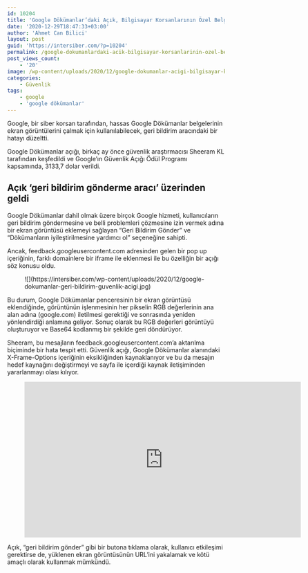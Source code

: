 ```yaml
---
id: 10204
title: 'Google Dökümanlar’daki Açık, Bilgisayar Korsanlarının Özel Belgeleri Görmesine İzin Verebilirdi'
date: '2020-12-29T18:47:33+03:00'
author: 'Ahmet Can Bilici'
layout: post
guid: 'https://intersiber.com/?p=10204'
permalink: /google-dokumanlardaki-acik-bilgisayar-korsanlarinin-ozel-belgeleri-gormesine-izin-verebilirdi/
post_views_count:
    - '20'
image: /wp-content/uploads/2020/12/google-dokumanlar-acigi-bilgisayar-korsanlarinin-ozel-bilgileri-gormesine-izin-verebilirdi.jpg
categories:
    - Güvenlik
tags:
    - google
    - 'google dökümanlar'
---
```


Google, bir siber korsan tarafından, hassas Google Dökümanlar belgelerinin ekran görüntülerini çalmak için kullanılabilecek, geri bildirim aracındaki bir hatayı düzeltti.

Google Dökümanlar açığı, birkaç ay önce güvenlik araştırmacısı Sheeram KL tarafından keşfedildi ve Google’ın Güvenlik Açığı Ödül Programı kapsamında, 3133,7 dolar verildi.

## Açık ‘geri bildirim gönderme aracı’ üzerinden geldi

Google Dökümanlar dahil olmak üzere birçok Google hizmeti, kullanıcıların geri bildirim göndermesine ve belli problemleri çözmesine izin vermek adına bir ekran görüntüsü eklemeyi sağlayan “Geri Bildirim Gönder” ve “Dökümanların iyileştirilmesine yardımcı ol” seçeneğine sahipti.

Ancak, feedback.googleusercontent.com adresinden gelen bir pop up içeriğinin, farklı domainlere bir iframe ile eklenmesi ile bu özelliğin bir açığı söz konusu oldu.

<figure class="wp-block-image size-large">![](https://intersiber.com/wp-content/uploads/2020/12/google-dokumanlar-geri-bildirim-guvenlik-acigi.jpg)</figure>Bu durum, Google Dökümanlar penceresinin bir ekran görüntüsü eklendiğinde, görüntünün işlenmesinin her pikselin RGB değerlerinin ana alan adına (google.com) iletilmesi gerektiği ve sonrasında yeniden yönlendirdiği anlamına geliyor. Sonuç olarak bu RGB değerleri görüntüyü oluşturuyor ve Base64 kodlanmış bir şekilde geri döndürüyor.

Sheeram, bu mesajların feedback.googleusercontent.com’a aktarılma biçiminde bir hata tespit etti. Güvenlik açığı, Google Dökümanlar alanındaki X-Frame-Options içeriğinin eksikliğinden kaynaklanıyor ve bu da mesajın hedef kaynağını değiştirmeyi ve sayfa ile içerdiği kaynak iletişiminden yararlanmayı olası kılıyor.

<figure class="wp-block-embed-youtube wp-block-embed is-type-video is-provider-youtube wp-embed-aspect-16-9 wp-has-aspect-ratio"><div class="wp-block-embed__wrapper"><span class="embed-youtube" style="text-align:center; display: block;"><iframe allowfullscreen="true" class="youtube-player" height="360" src="https://www.youtube.com/embed/isM-BXj4_80?version=3&rel=1&fs=1&autohide=2&showsearch=0&showinfo=1&iv_load_policy=1&wmode=transparent" style="border:0;" width="640"></iframe></span></div></figure>Açık, “geri bildirim gönder” gibi bir butona tıklama olarak, kullanıcı etkileşimi gerektirse de, yüklenen ekran görüntüsünün URL’ini yakalamak ve kötü amaçlı olarak kullanmak mümkündü.